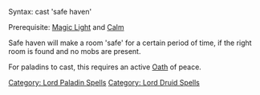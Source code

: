 Syntax: cast 'safe haven'

Prerequisite: [Magic Light](Magic_Light "wikilink") and
[Calm](Calm "wikilink")

Safe haven will make a room 'safe' for a certain period of time, if the
right room is found and no mobs are present.

For paladins to cast, this requires an active [Oath](Oath "wikilink") of
peace.

[Category: Lord Paladin
Spells](Category:_Lord_Paladin_Spells "wikilink") [Category: Lord Druid
Spells](Category:_Lord_Druid_Spells "wikilink")
